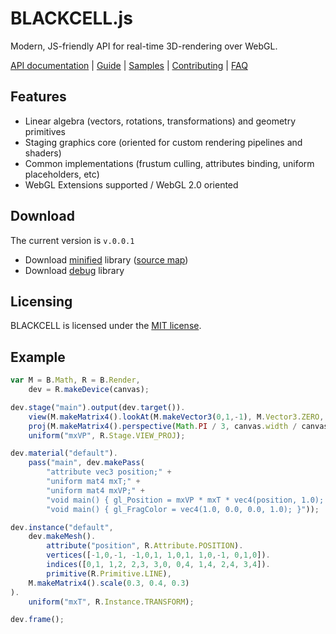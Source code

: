 # BLACKCELL.js

Modern, JS-friendly API for real-time 3D-rendering over WebGL.

[API documentation](https://github.com) | [Guide](https://github.com) | [Samples](https://github.com) | [Contributing](CONTRIBUTING.md)  | [FAQ](https://stackoverflow.com)

## Features

- Linear algebra (vectors, rotations, transformations) and geometry primitives
- Staging graphics core (oriented for custom rendering pipelines and shaders)
- Common implementations (frustum culling, attributes binding, uniform placeholders, etc)
- WebGL Extensions supported / WebGL 2.0 oriented

## Download

The current version is `v.0.0.1`

- Download [minified](http://blackcell.min.js) library ([source map](http://blackcell))
- Download [debug](http://blackcell.js) library

## Licensing

BLACKCELL is licensed under the [MIT license](LICENSE.md).

## Example

```javascript
var M = B.Math, R = B.Render,
    dev = R.makeDevice(canvas);

dev.stage("main").output(dev.target()).
    view(M.makeMatrix4().lookAt(M.makeVector3(0,1,-1), M.Vector3.ZERO, M.Vector3.Y)).
    proj(M.makeMatrix4().perspective(Math.PI / 3, canvas.width / canvas.height, 0.1, 1000)).
    uniform("mxVP", R.Stage.VIEW_PROJ);

dev.material("default").
    pass("main", dev.makePass(
        "attribute vec3 position;" +
        "uniform mat4 mxT;" +
        "uniform mat4 mxVP;" +
        "void main() { gl_Position = mxVP * mxT * vec4(position, 1.0); }",
        "void main() { gl_FragColor = vec4(1.0, 0.0, 0.0, 1.0); }"));

dev.instance("default",
    dev.makeMesh().
        attribute("position", R.Attribute.POSITION).
        vertices([-1,0,-1, -1,0,1, 1,0,1, 1,0,-1, 0,1,0]).
        indices([0,1, 1,2, 2,3, 3,0, 0,4, 1,4, 2,4, 3,4]).
        primitive(R.Primitive.LINE),
    M.makeMatrix4().scale(0.3, 0.4, 0.3)
).
    uniform("mxT", R.Instance.TRANSFORM);

dev.frame();
```
